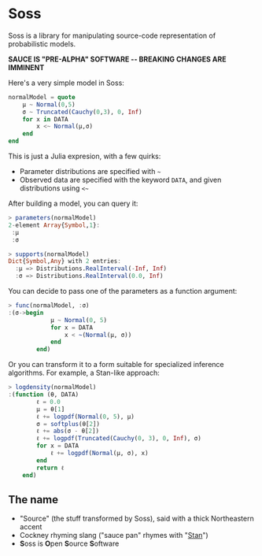 # Soss

Soss is a library for manipulating source-code representation of probabilistic models.

**SAUCE IS "PRE-ALPHA" SOFTWARE -- BREAKING CHANGES ARE IMMINENT**


Here's a very simple model in Soss:

```julia
normalModel = quote
    μ ~ Normal(0,5)
    σ ~ Truncated(Cauchy(0,3), 0, Inf)
    for x in DATA
        x <~ Normal(μ,σ)
    end
end
```

This is just a Julia expresion, with a few quirks:

* Parameter distributions are specified with `~`
* Observed data are specified with the keyword `DATA`, and given distributions using `<~`

After building a model, you can query it:

```julia
> parameters(normalModel)
2-element Array{Symbol,1}:
 :μ
 :σ

> supports(normalModel)
Dict{Symbol,Any} with 2 entries:
  :μ => Distributions.RealInterval(-Inf, Inf)
  :σ => Distributions.RealInterval(0.0, Inf)
```

You can decide to pass one of the parameters as a function argument:

```julia
> func(normalModel, :σ)
:(σ->begin
            μ ~ Normal(0, 5)
            for x = DATA
                x < ~(Normal(μ, σ))
            end
        end)
```

Or you can transform it to a form suitable for specialized inference algorithms. For example, a Stan-like approach:

```julia
> logdensity(normalModel)
:(function (θ, DATA)
        ℓ = 0.0
        μ = θ[1]
        ℓ += logpdf(Normal(0, 5), μ)
        σ = softplus(θ[2])
        ℓ += abs(σ - θ[2])
        ℓ += logpdf(Truncated(Cauchy(0, 3), 0, Inf), σ)
        for x = DATA
            ℓ += logpdf(Normal(μ, σ), x)
        end
        return ℓ
    end)
```

## The name

* "Source" (the stuff transformed by Soss), said with a thick Northeastern accent
* Cockney rhyming slang ("sauce pan" rhymes with "[Stan](http://mc-stan.org/)")
* **S**oss is **O**pen **S**ource **S**oftware


